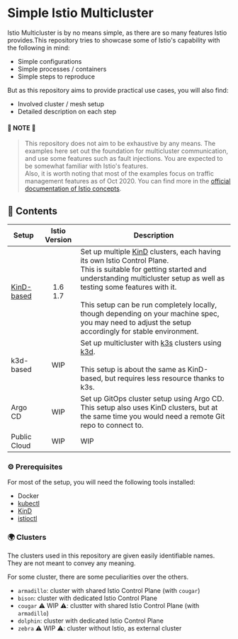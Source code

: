 # Simple Istio Multicluster

Istio Multicluster is by no means simple, as there are so many features Istio provides.This repository tries to showcase some of Istio's capability with the following in mind:

- Simple configurations
- Simple processes / containers
- Simple steps to reproduce

But as this repository aims to provide practical use cases, you will also find:

- Involved cluster / mesh setup
- Detailed description on each step

#### 📍 NOTE 📍

> This repository does not aim to be exhaustive by any means. The examples here set out the foundation for multicluster communication, and use some features such as fault injections. You are expected to be somewhat familiar with Istio's features.  
> Also, it is worth noting that most of the examples focus on traffic management features as of Oct 2020. You can find more in the [official documentation of Istio concepts](https://istio.io/latest/docs/concepts/).

## 🌅 Contents

| Setup        | Istio Version | Description                                                            |
| ------------ | :-----------: | ---------------------------------------------------------------------- |
| [KinD-based] | 1.6<br />1.7  | Set up multiple [KinD](https://kind.sigs.k8s.io/) clusters, each having its own Istio Control Plane.<br />This is suitable for getting started and understanding multicluster setup as well as testing some features with it.<br /><br /> This setup can be run completely locally, though depending on your machine spec, you may need to adjust the setup accordingly for stable environment. |
| k3d-based    |      WIP      | Set up multicluster with [k3s](https://k3s.io/) clusters using [k3d](https://k3d.io/).<br /><br />This setup is about the same as KinD-based, but requires less resource thanks to k3s.|
| Argo CD      |      WIP      | Set up GitOps cluster setup using Argo CD. This setup also uses KinD clusters, but at the same time you would need a remote Git repo to connect to.  |
| Public Cloud |      WIP      | WIP                                                                    |

[kind-based]: https://github.com/rytswd/simple-istio-multicluster/tree/main/docs/kind-based/README.md

### ⚙️ Prerequisites

For most of the setup, you will need the following tools installed:

- Docker
- [kubectl](https://kubernetes.io/docs/tasks/tools/install-kubectl/)
- [KinD](https://kind.sigs.k8s.io/)
- [istioctl](https://istio.io/latest/docs/setup/install/istioctl/)

### 🌍 Clusters

The clusters used in this repository are given easily identifiable names. They are not meant to convey any meaning.

For some cluster, there are some peculiarities over the others.

- `armadillo`: cluster with shared Istio Control Plane (with `cougar`)
- `bison`: cluster with dedicated Istio Control Plane
- `cougar` ⚠️ WIP ⚠️: clustter with shared Istio Control Plane (with `armadillo`)
- `dolphin`: cluster with dedicated Istio Control Plane
- `zebra` ⚠️ WIP ⚠️: cluster without Istio, as external cluster
